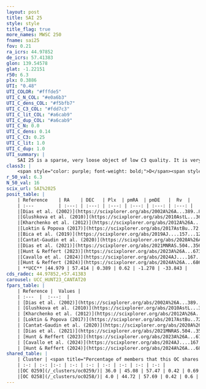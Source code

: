 ```yaml
---
layout: post
title: SAI 25
style: style
title_flag: true
more_names: MWSC 250
fname: sai25
fov: 0.21
ra_icrs: 44.97852
de_icrs: 57.41383
glon: 139.54578
glat: -1.22151
r50: 6.3
plx: 0.3886
UTI: "0.48"
UTI_COLOR: "#fffde5"
UTI_C_N_COL: "#e0a6b3"
UTI_C_dens_COL: "#f5bfb7"
UTI_C_C3_COL: "#fdd7c3"
UTI_C_lit_COL: "#a6cab9"
UTI_C_dup_COL: "#a6cab9"
UTI_C_N: 0.0
UTI_C_dens: 0.14
UTI_C_C3: 0.25
UTI_C_lit: 1.0
UTI_C_dup: 1.0
UTI_summary: |
    SAI 25 is a sparse, very loose object of low C3 quality. It is very well-studied in the literature. This object shares a moderate percentage of members with 2 later reported entries.<br><br><span style="color: #99180f; font-weight: bold;">Warning: </span>contains less than 25 stars with <i>P>0.5</i> estimated.
class3: |
    <span style="color: purple; font-weight: bold;">D</span><span style="color: #FFC300; font-weight: bold;">B</span>
r_50_val: 6.3
N_50_val: 16
scix_url: SAI%2025
posit_table: |
    | Reference    | RA    | DEC   | Plx  | pmRA  | pmDE   |  Rv  |
    | :---         | :---: | :---: | :---: | :---: | :---: | :---: |
    |[Dias et al. (2002)](https://scixplorer.org/abs/2002A%26A...389..871D) | 45.112 | 57.267 | -- | -2.19 | 2.82 | -- |
    |[Glushkova et al. (2010)](https://scixplorer.org/abs/2010AstL...36...75G) | 45.111 | 57.267 | -- | -- | -- | -- |
    |[Kharchenko et al. (2012)](https://scixplorer.org/abs/2012A%26A...543A.156K) | 45.097 | 57.285 | -- | 2.04 | 1.94 | -- |
    |[Loktin & Popova (2017)](https://scixplorer.org/abs/2017AstBu..72..257L) | 45.105 | 57.267 | -- | 2.117 | -0.598 | -- |
    |[Bica et al. (2019)](https://scixplorer.org/abs/2019AJ....157...12B) | 45.116 | 57.268 | -- | -- | -- | -- |
    |[Cantat-Gaudin et al. (2020)](https://scixplorer.org/abs/2020A%26A...640A...1C) | 45.109 | 57.307 | 0.372 | 0.608 | -1.205 | -- |
    |[Dias et al. (2021)](https://scixplorer.org/abs/2021MNRAS.504..356D) | 45.108 | 57.335 | 0.322 | 0.441 | -1.075 | -- |
    |[Hunt & Reffert (2023)](https://scixplorer.org/abs/2023A%26A...673A.114H) | 45.071 | 57.479 | 0.41 | 0.649 | -1.265 | -13.889 |
    |[Cavallo et al. (2024)](https://scixplorer.org/abs/2024AJ....167...12C) | 44.99 | 57.67 | 0.41 | -- | -- | -- |
    |[Hunt & Reffert (2024)](https://scixplorer.org/abs/2024A%26A...686A..42H) | 45.071 | 57.479 | 0.41 | 0.649 | -1.265 | -13.889 |
    | **UCC** |44.979 | 57.414 | 0.389 | 0.62 | -1.278 | -33.843 | 
cds_radec: 44.97852,+57.41383
carousel: UCC_HUNT23_CANTAT20
fpars_table: |
    | Reference |  Values |
    | :---  |  :---:  |
    | [Dias et al. (2002)](https://scixplorer.org/abs/2002A%26A...389..871D) | `E(B-V)=0.84, Dist=2290.0, Age=9.15` |
    | [Glushkova et al. (2010)](https://scixplorer.org/abs/2010AstL...36...75G) | `E(B-V)=0.84, Dm=11.8, Age=9.15` |
    | [Kharchenko et al. (2012)](https://scixplorer.org/abs/2012A%26A...543A.156K) | `e_bv=0.97, distance=2300, log_age=9.185` |
    | [Loktin & Popova (2017)](https://scixplorer.org/abs/2017AstBu..72..257L) | `E(B-V)=1.255, Dmod=10.238, logt=8.83` |
    | [Cantat-Gaudin et al. (2020)](https://scixplorer.org/abs/2020A%26A...640A...1C) | `AVNN=4.24, DMNN=12.12, AgeNN=6.2` |
    | [Dias et al. (2021)](https://scixplorer.org/abs/2021MNRAS.504..356D) | `Av=3.311, Dist=1497, logage=8.457, [Fe/H]=0.27` |
    | [Hunt & Reffert (2023)](https://scixplorer.org/abs/2023A%26A...673A.114H) | `AV50=3.393, diffAV50=2.699, MOD50=11.773, logAge50=7.271` |
    | [Cavallo et al. (2024)](https://scixplorer.org/abs/2024AJ....167...12C) | `AV50=3.23, dMod50=12.26, logAge50=7.6, [Fe/H]50=0.95` |
    | [Hunt & Reffert (2024)](https://scixplorer.org/abs/2024A%26A...686A..42H) | `MassJ=1395.69` |
shared_table: |
    | Cluster | <span title="Percentage of members that this OC shares with the ones listed">%</span>   | RA   | DEC   | Plx   | pmRA  | pmDE  | Rv | UTI |
    | :-: | :-: |:-: | :-: | :-: | :-: | :-: | :-: | :-: |
    |[OC 0259](/_clusters/oc0259/)| 36.0 | 45.08 | 57.47 | 0.42 | 0.69 | -1.31 | -93.05 |0.2 |
    |[OC 0258](/_clusters/oc0258/)| 4.0 | 44.72 | 57.69 | 0.42 | 0.6 | -1.26 | 17.28 |0.13 |
---
```

